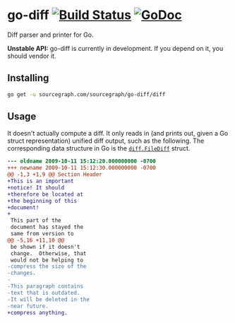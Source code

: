 # go-diff [![Build Status](https://travis-ci.org/sourcegraph/go-diff.svg?branch=master)](https://travis-ci.org/sourcegraph/go-diff) [![GoDoc](https://godoc.org/github.com/sourcegraph/go-diff?status.svg)](https://godoc.org/github.com/sourcegraph/go-diff)

Diff parser and printer for Go.

**Unstable API:** go-diff is currently in development. If you depend on it, you should vendor it.

Installing
----------

```bash
go get -u sourcegraph.com/sourcegraph/go-diff/diff
```

Usage
-----

It doesn't actually compute a diff. It only reads in (and prints out, given a Go struct representation) unified diff output, such as the following. The corresponding data structure in Go is the [`diff.FileDiff`](https://sourcegraph.com/github.com/sourcegraph/go-diff/-/def/GoPackage/github.com/sourcegraph/go-diff/diff/-/FileDiff) struct.

```diff
--- oldname	2009-10-11 15:12:20.000000000 -0700
+++ newname	2009-10-11 15:12:30.000000000 -0700
@@ -1,3 +1,9 @@ Section Header
+This is an important
+notice! It should
+therefore be located at
+the beginning of this
+document!
+
 This part of the
 document has stayed the
 same from version to
@@ -5,16 +11,10 @@
 be shown if it doesn't
 change.  Otherwise, that
 would not be helping to
-compress the size of the
-changes.
-
-This paragraph contains
-text that is outdated.
-It will be deleted in the
-near future.
+compress anything.
```
